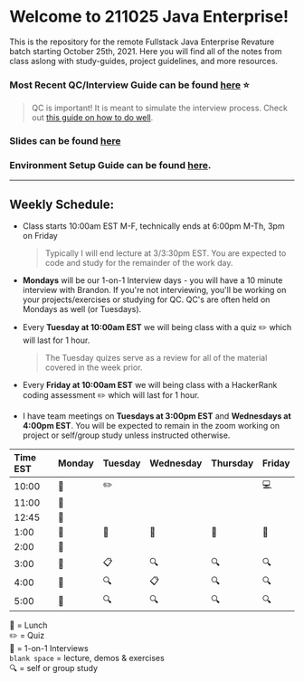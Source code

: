 # Welcome to 211025 Java Enterprise!

This is the repository for the remote Fullstack Java Enterprise Revature batch starting October 25th, 2021.
Here you will find all of the notes from class aslong with study-guides, project guidelines, and more resources.

### Most Recent QC/Interview Guide can be found [here](https://github.com/211025-Enterprise/demos/blob/main/week4/qc-questions.md) :star:

> QC is important! It is meant to simulate the interview process. Check out [this guide on how to do well](https://github.com/211025-Enterprise/demos/blob/main/how-to-do-well-in-qc.md).

### Slides can be found [here](https://docs.google.com/presentation/d/1ICreBFyGVPUoAQGVwtFJU5XhJvFLp9OcHZ8EM8Wbq-I/edit?usp=sharing)

### Environment Setup Guide can be found [here](https://github.com/bpinkerton/environment-setup).

---

## Weekly Schedule:

- Class starts 10:00am EST M-F, technically ends at 6:00pm M-Th, 3pm on Friday
  > Typically I will end lecture at 3/3:30pm EST. You are expected to code and study for the remainder of the work day.
- **Mondays** will be our 1-on-1 Interview days - you will have a 10 minute interview with Brandon. If you're not interviewing, you'll be working on your projects/exercises or studying for QC. QC's are often held on Mondays as well (or Tuesdays).
- Every **Tuesday at 10:00am EST** we will being class with a quiz :pencil2: which will last for 1 hour.

  > The Tuesday quizes serve as a review for all of the material covered in the week prior.

- Every **Friday at 10:00am EST** we will being class with a HackerRank coding assessment :pencil2: which will last for 1 hour.

- I have team meetings on **Tuesdays at 3:00pm EST** and **Wednesdays at 4:00pm EST**. You will be expected to remain in the zoom working on project or self/group study unless instructed otherwise.

| Time EST | Monday           | Tuesday     | Wednesday   | Thursday | Friday     |
| :------- | ---------------- | ----------- | ----------- | -------- | ---------- |
| 10:00    | :speech_balloon: | :pencil2:   |             |          | :computer: |
| 11:00    | :speech_balloon: |             |             |          |            |
| 12:45    | :speech_balloon: |             |             |          |            |
| 1:00     | :pizza:          | :pizza:     | :pizza:     | :pizza:  | :pizza:    |
| 2:00     | :speech_balloon: |             |             |          |            |
| 3:00     | :speech_balloon: | :clipboard: | :mag:       | :mag:    | :mag:      |
| 4:00     | :speech_balloon: | :mag:       | :clipboard: | :mag:    | :mag:      |
| 5:00     | :speech_balloon: | :mag:       | :mag:       | :mag:    | :mag:      |

:pizza: = Lunch <br>
:pencil2: = Quiz <br>
:speech_balloon: = 1-on-1 Interviews <br>
`blank space` = lecture, demos & exercises <br>
:mag: = self or group study
